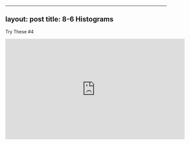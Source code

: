 ---
layout: post
title: 8-6 Histograms
----
Try These #4
<iframe width="560" height="315" src="https://www.youtube.com/embed/KjEO7H3buMc" frameborder="0" allow="autoplay; encrypted-media" allowfullscreen></iframe>

